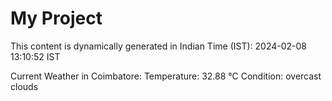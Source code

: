 # My Project

This content is dynamically generated in Indian Time (IST): 2024-02-08 13:10:52 IST


Current Weather in Coimbatore:
Temperature: 32.88 °C
Condition: overcast clouds
